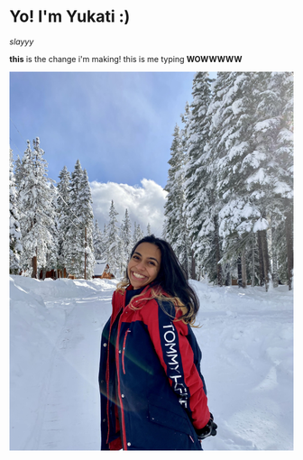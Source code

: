 # Yo! I'm Yukati :)

_slayyy_

**this** is the change i'm making! this is me typing **WOWWWWW**

![tahoe](IMG_2931.jpg)
